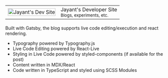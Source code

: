 <h1>
  <table>
    <tr>
    <td><img align="center" alt="Jayant's Dev Site" src="https://i.imgur.com/C2jo9p4.png" height="100%" /></td>
    <td>
      <span>Jayant's Developer Site</span><br/>
      <small>Blogs, experiments, etc.</small>
    </td>
    </tr>
  </table>
</h1>

Built with Gatsby, the blog supports live code editing/execution and react
rendering.

- Typography powered by Typography.js
- Live Code Editing powered by React-Live
- Styling in Live Code powered by styled-components (if available for the post)
- Content written in MDX/React
- Code written in TypeScript and styled using SCSS Modules

